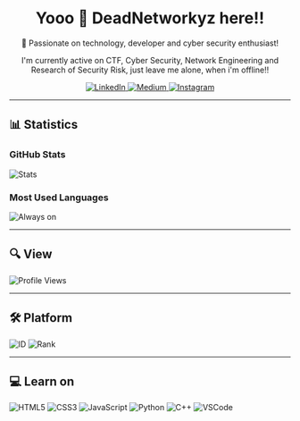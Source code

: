 <div align="center">
  <h1>Yooo 👋 DeadNetworkyz here!!</h1>
  <p>🌟 Passionate on technology, developer and cyber security enthusiast!</p>
  <p>I'm currently active on CTF, Cyber Security, Network Engineering and Research of Security Risk, just leave me alone, when i'm offline!!</p>

  <!-- About me -->
  <p>
    <a href="https://www.linkedin.com/in/ida-bagus-kade-rama-ardana-720376310/" target="_blank"> <img src="https://img.shields.io/badge/LinkedIn-0A66C2?style=for-the-badge&logo=linkedin&logoColor=white" alt="LinkedIn"/> </a>
    <a href="https://medium.com/@idaramaardana" target="_blank"> <img src="https://img.shields.io/badge/Medium-12100E?style=for-the-badge&logo=medium&logoColor=white" alt="Medium"/> </a>
    <a href="https://instagram.com/DeadNetworkyz" target="_blank"> <img src="https://img.shields.io/badge/Instagram-E4405F?style=for-the-badge&logo=instagram&logoColor=white" alt="Instagram"/> </a>
  </p>
</div>

---

## 📊 Statistics

### GitHub Stats
![Stats](https://github-readme-stats.vercel.app/api?username=IdaRamaArdana&show_icons=true&theme=radical)

### Most Used Languages
![Always on](https://github-readme-stats.vercel.app/api/top-langs/?username=IdaRamaArdana&layout=compact&theme=radical)

---

## 🔍 View

<p>
  <img src="https://komarev.com/ghpvc/?username=DeadNetworkyz&label=Profile%20Views&color=0e75b6&style=flat" alt="Profile Views" />
</p>

---

## 🛠️ Platform

<p>
  <img src="https://img.shields.io/badge/ID-35434B?style=flat-square&logo=bitcoin&logoColor=white" alt="ID" />
  <img src="https://img.shields.io/badge/Rank-Amateur%20ScriptKiddie-red?style=flat-square" alt="Rank" />
</p>

---

## 💻 Learn on

<p>
  <img src="https://img.shields.io/badge/HTML5-E34F26?style=for-the-badge&logo=html5&logoColor=white" alt="HTML5"/>
  <img src="https://img.shields.io/badge/CSS3-1572B6?style=for-the-badge&logo=css3&logoColor=white" alt="CSS3"/>
  <img src="https://img.shields.io/badge/JavaScript-F7DF1E?style=for-the-badge&logo=javascript&logoColor=black" alt="JavaScript"/>
  <img src="https://img.shields.io/badge/Python-3776AB?style=for-the-badge&logo=python&logoColor=white" alt="Python"/>
  <img src="https://img.shields.io/badge/C++-00599C?style=for-the-badge&logo=cplusplus&logoColor=white" alt="C++"/>
  <img src="https://img.shields.io/badge/Visual%20Studio%20Code-0078D4?style=for-the-badge&logo=visual-studio-code&logoColor=white" alt="VSCode"/>
</p>
